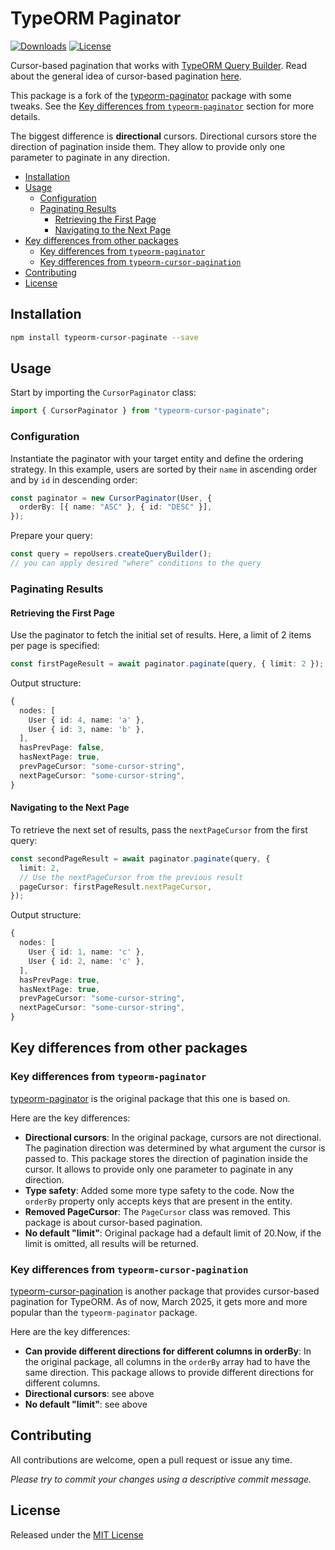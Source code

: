 # TypeORM Paginator

<p>
  <a href="https://npmcharts.com/compare/typeorm-cursor-paginate?minimal=true"><img alt="Downloads" src="https://img.shields.io/npm/dt/typeorm-cursor-paginate.svg?style=flat-square" /></a>
  <a href="https://www.npmjs.com/package/typeorm-cursor-paginate"><img alt="License" src="https://img.shields.io/npm/l/typeorm-cursor-paginate.svg?style=flat-square" /></a>
</p>

Cursor-based pagination that works with [TypeORM Query Builder](https://typeorm.io/#/select-query-builder). Read about the general idea of cursor-based pagination [here](https://jsonapi.org/profiles/ethanresnick/cursor-pagination/).

This package is a fork of the [typeorm-paginator](https://www.npmjs.com/package/typeorm-paginator) package with some tweaks. See the [Key differences from `typeorm-paginator`](#key-differences-from-typeorm-paginator) section for more details.

The biggest difference is **directional** cursors. Directional cursors store the direction of pagination inside them. They allow to provide only one parameter to paginate in any direction.

- [Installation](#installation)
- [Usage](#usage)
  - [Configuration](#configuration)
  - [Paginating Results](#paginating-results)
    - [Retrieving the First Page](#retrieving-the-first-page)
    - [Navigating to the Next Page](#navigating-to-the-next-page)
- [Key differences from other packages](#key-differences-from-other-packages)
  - [Key differences from `typeorm-paginator`](#key-differences-from-typeorm-paginator)
  - [Key differences from `typeorm-cursor-pagination`](#key-differences-from-typeorm-cursor-pagination)
- [Contributing](#contributing)
- [License](#license)

## Installation

```bash
npm install typeorm-cursor-paginate --save
```

## Usage

Start by importing the `CursorPaginator` class:

```typescript
import { CursorPaginator } from "typeorm-cursor-paginate";
```

### Configuration

Instantiate the paginator with your target entity and define the ordering strategy. In this example, users are sorted by their `name` in ascending order and by `id` in descending order:

```typescript
const paginator = new CursorPaginator(User, {
  orderBy: [{ name: "ASC" }, { id: "DESC" }],
});
```

Prepare your query:

```typescript
const query = repoUsers.createQueryBuilder();
// you can apply desired "where" conditions to the query
```

### Paginating Results

#### Retrieving the First Page

Use the paginator to fetch the initial set of results. Here, a limit of 2 items per page is specified:

```typescript
const firstPageResult = await paginator.paginate(query, { limit: 2 });
```

Output structure:

```typescript
{
  nodes: [
    User { id: 4, name: 'a' },
    User { id: 3, name: 'b' },
  ],
  hasPrevPage: false,
  hasNextPage: true,
  prevPageCursor: "some-cursor-string",
  nextPageCursor: "some-cursor-string",
}
```

#### Navigating to the Next Page

To retrieve the next set of results, pass the `nextPageCursor` from the first query:

```typescript
const secondPageResult = await paginator.paginate(query, {
  limit: 2,
  // Use the nextPageCursor from the previous result
  pageCursor: firstPageResult.nextPageCursor,
});
```

Output structure:

```typescript
{
  nodes: [
    User { id: 1, name: 'c' },
    User { id: 2, name: 'c' },
  ],
  hasPrevPage: true,
  hasNextPage: true,
  prevPageCursor: "some-cursor-string",
  nextPageCursor: "some-cursor-string",
}
```

## Key differences from other packages

### Key differences from `typeorm-paginator`

[typeorm-paginator](https://www.npmjs.com/package/typeorm-paginator) is the original package that this one is based on.

Here are the key differences:

- **Directional cursors**: In the original package, cursors are not directional. The pagination direction was determined by what argument the cursor is passed to.
  This package stores the direction of pagination inside the cursor. It allows to provide only one parameter to paginate in any direction.
- **Type safety**: Added some more type safety to the code. Now the `orderBy` property only accepts keys that are present in the entity.
- **Removed PageCursor**: The `PageCursor` class was removed. This package is about cursor-based pagination.
- **No default "limit"**: Original package had a default limit of 20.Now, if the limit is omitted, all results will be returned.

### Key differences from `typeorm-cursor-pagination`

[typeorm-cursor-pagination](https://www.npmjs.com/package/typeorm-cursor-pagination) is another package that provides cursor-based pagination for TypeORM. As of now, March 2025, it gets more and more popular than the `typeorm-paginator` package.

Here are the key differences:

- **Can provide different directions for different columns in orderBy**: In the original package, all columns in the `orderBy` array had to have the same direction. This package allows to provide different directions for different columns.
- **Directional cursors**: see above
- **No default "limit"**: see above

## Contributing

All contributions are welcome, open a pull request or issue any time.

_Please try to commit your changes using a descriptive commit message._

## License

Released under the [MIT License](https://github.com/Oriery/typeorm-cursor-paginate/blob/main/License)
